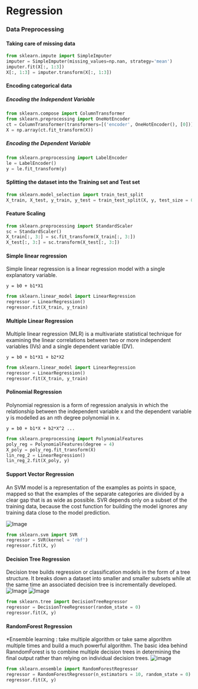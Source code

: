 # Regression
### Data Preprocessing 
#### Taking care of missing data
```python
from sklearn.impute import SimpleImputer
imputer = SimpleImputer(missing_values=np.nan, strategy='mean')
imputer.fit(X[:, 1:3])
X[:, 1:3] = imputer.transform(X[:, 1:3])
```
#### Encoding categorical data
##### Encoding the Independent Variable
```python
from sklearn.compose import ColumnTransformer
from sklearn.preprocessing import OneHotEncoder
ct = ColumnTransformer(transformers=[('encoder', OneHotEncoder(), [0])], remainder='passthrough')
X = np.array(ct.fit_transform(X))
```
##### Encoding the Dependent Variable
```python
from sklearn.preprocessing import LabelEncoder
le = LabelEncoder()
y = le.fit_transform(y)
```
#### Splitting the dataset into the Training set and Test set
```python
from sklearn.model_selection import train_test_split
X_train, X_test, y_train, y_test = train_test_split(X, y, test_size = 0.2, random_state = 1)
```
#### Feature Scaling
```python
from sklearn.preprocessing import StandardScaler
sc = StandardScaler()
X_train[:, 3:] = sc.fit_transform(X_train[:, 3:])
X_test[:, 3:] = sc.transform(X_test[:, 3:])
```

#### Simple linear regression
Simple linear regression is a linear regression model with a single explanatory variable. 
```
y = b0 + b1*X1
```

```python
from sklearn.linear_model import LinearRegression
regressor = LinearRegression()
regressor.fit(X_train, y_train)
```

#### Multiple Linear Regression
Multiple linear regression (MLR) is a multivariate statistical technique for examining the linear correlations between two or more independent variables (IVs) and a single dependent variable (DV).
```
y = b0 + b1*X1 + b2*X2
```
```python
from sklearn.linear_model import LinearRegression
regressor = LinearRegression()
regressor.fit(X_train, y_train)
```

#### Polinomial Regression
Polynomial regression is a form of regression analysis in which the relationship between the independent variable x and the dependent variable y is modelled as an nth degree polynomial in x. 
```
y = b0 + b1*X + b2*X^2 ...
```
```python
from sklearn.preprocessing import PolynomialFeatures
poly_reg = PolynomialFeatures(degree = 4)
X_poly = poly_reg.fit_transform(X)
lin_reg_2 = LinearRegression()
lin_reg_2.fit(X_poly, y)
```

#### Support Vector Regression
An SVM model is a representation of the examples as points in space, mapped so that the examples of the separate categories are divided by a clear gap that is as wide as possible. SVR depends only on a subset of the training data, because the cost function for building the model ignores any training data close to the model prediction. 

![Image](https://upload.wikimedia.org/wikipedia/commons/thumb/7/72/SVM_margin.png/600px-SVM_margin.png)

```python
from sklearn.svm import SVR
regressor = SVR(kernel = 'rbf')
regressor.fit(X, y)
```

#### Decision Tree Regression
Decision tree builds regression or classification models in the form of a tree structure. It breaks down a dataset into smaller and smaller subsets while at the same time an associated decision tree is incrementally developed.
![Image](https://miro.medium.com/max/1400/1*avwrArcpwud-MBTgf6n-qw.png)
![Image](https://miro.medium.com/max/1400/1*XZ220vTa7rN8ccJZZNe09w.png)

```python
from sklearn.tree import DecisionTreeRegressor
regressor = DecisionTreeRegressor(random_state = 0)
regressor.fit(X, y)
```

#### RandomForest Regression
*Ensemble learning :  take multiple algorithm or take same algorithm multiple times and build a much powerful algorithm.
The basic idea behind RanndomForest is to combine multiple decision trees in determining the final output rather than relying on individual decision trees.
![image](https://miro.medium.com/max/1400/0*f_qQPFpdofWGLQqc.png)

```python
from sklearn.ensemble import RandomForestRegressor
regressor = RandomForestRegressor(n_estimators = 10, random_state = 0)
regressor.fit(X, y)
```
